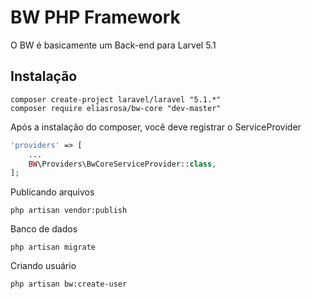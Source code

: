 # BW PHP Framework
O BW é basicamente um Back-end para Larvel 5.1

## Instalação

```
composer create-project laravel/laravel "5.1.*"
composer require eliasrosa/bw-core "dev-master"
```

Após a instalação do composer, você deve registrar o ServiceProvider

```php
'providers' => [
    ...
    BW\Providers\BwCoreServiceProvider::class,
];
```

Publicando arquivos

```
php artisan vendor:publish
```

Banco de dados

```
php artisan migrate
```

Criando usuário

```
php artisan bw:create-user
```








